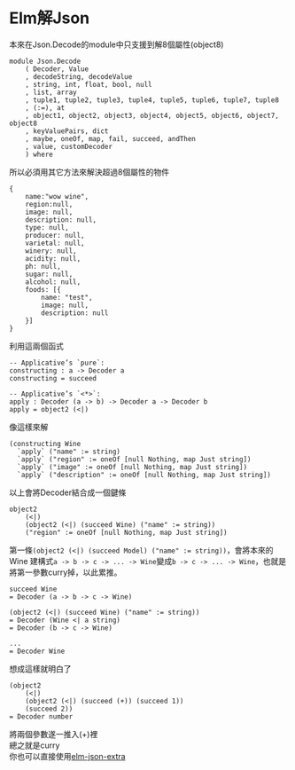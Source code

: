 # Elm解Json

本來在Json.Decode的module中只支援到解8個屬性(object8)

    module Json.Decode
        ( Decoder, Value
        , decodeString, decodeValue
        , string, int, float, bool, null
        , list, array
        , tuple1, tuple2, tuple3, tuple4, tuple5, tuple6, tuple7, tuple8
        , (:=), at
        , object1, object2, object3, object4, object5, object6, object7, object8
        , keyValuePairs, dict
        , maybe, oneOf, map, fail, succeed, andThen
        , value, customDecoder
        ) where

所以必須用其它方法來解決超過8個屬性的物件

	{
		name:"wow wine",
		region:null,
		image: null,
		description: null,
		type: null,
		producer: null,
		varietal: null,
		winery: null,
		acidity: null,
		ph: null,
		sugar: null,
		alcohol: null,
		foods: [{
			name: "test",
			image: null,
			description: null
		}]
	}

利用這兩個函式

    -- Applicative’s `pure`:
    constructing : a -> Decoder a
    constructing = succeed

    -- Applicative’s `<*>`:
    apply : Decoder (a -> b) -> Decoder a -> Decoder b
    apply = object2 (<|)

像這樣來解

    (constructing Wine
      `apply` ("name" := string)
      `apply` ("region" := oneOf [null Nothing, map Just string])
      `apply` ("image" := oneOf [null Nothing, map Just string])
      `apply` ("description" := oneOf [null Nothing, map Just string])

以上會將Decoder結合成一個鍵條  

    object2 
        (<|) 
        (object2 (<|) (succeed Wine) ("name" := string)) 
        ("region" := oneOf [null Nothing, map Just string])

第一條```(object2 (<|) (succeed Model) ("name" := string))```，會將本來的 Wine 建構式```a -> b -> c -> ... -> Wine```變成```b -> c -> ... -> Wine```，也就是將第一參數curry掉，以此累推。 

    succeed Wine
    = Decoder (a -> b -> c -> Wine)
    
    (object2 (<|) (succeed Wine) ("name" := string)) 
    = Decoder (Wine <| a string)
    = Decoder (b -> c -> Wine)
    
    ...
    = Decoder Wine

想成這樣就明白了

    (object2 
        (<|) 
        (object2 (<|) (succeed (+)) (succeed 1))
        (succeed 2))
    = Decoder number

將兩個參數遂一推入(+)裡  
總之就是curry  
你也可以直接使用[elm-json-extra](http://package.elm-lang.org/packages/circuithub/elm-json-extra/2.2.1/Json-Decode-Extra)